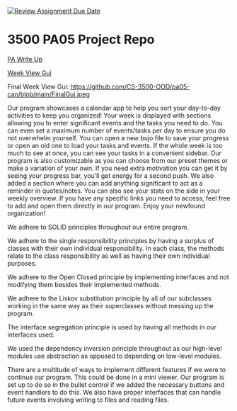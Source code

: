 [![Review Assignment Due Date](https://classroom.github.com/assets/deadline-readme-button-24ddc0f5d75046c5622901739e7c5dd533143b0c8e959d652212380cedb1ea36.svg)](https://classroom.github.com/a/x6ckGcN8)
# 3500 PA05 Project Repo

[PA Write Up](https://markefontenot.notion.site/PA-05-8263d28a81a7473d8372c6579abd6481)

[Week View Gui](
https://github.com/CS-3500-OOD/pa05-can/blob/4d177a411f14b4321bf540d2fcdcea99918bd880/WeekViewGui.jpeg)

Final Week View Gui: https://github.com/CS-3500-OOD/pa05-can/blob/main/FinalGui.jpeg


Our program showcases a calendar app to help you sort your day-to-day activities to keep you organized! Your week is displayed with sections allowing you to enter significant events and the tasks you need to do. You can even set a maximum number of events/tasks per day to ensure you do not overwhelm yourself. You can open a new bujo file to save your progress or open an old one to load your tasks and events. If the whole week is too much to see at once, you can see your tasks in a convenient sidebar. Our program is also customizable as you can choose from our preset themes or make a variation of your own. If you need extra motivation you can get it by seeing your progress bar, you’ll get energy for a second push. We also added a section where you can add anything significant to act as a reminder in quotes/notes. You can also see your stats on the side in your weekly overview. If you have any specific links you need to access, feel free to add and open them directly in our program. Enjoy your newfound organization!

We adhere to SOLID principles throughout our entire program.

We adhere to the single responsibility principles by having a surplus of classes with their own individual responsibility. In each class, the methods relate to the class responsibility as well as having their own individual purposes.

We adhere to the Open Closed principle by implementing interfaces and not modifying them besides their implemented methods.

We adhere to the Liskov substitution principle by all of our subclasses working in the same way as their superclasses without messing up the program.

The interface segregation principle is used by having all methods in our interfaces used.

We used the dependency inversion principle throughout as our high-level modules use abstraction as opposed to depending on low-level modules.


There are a multitude of ways to implement different features if we were to continue our program. This could be done in a mini viewer. Our program is set up to do so in the bullet control if we added the necessary buttons and event handlers to do this. We also have proper interfaces that can handle future events involving writing to files and reading files.